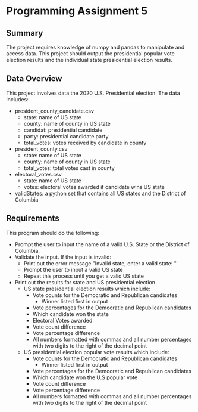 # Programming Assignment 5

## Summary
The project requires knowledge of numpy and pandas to manipulate and access data. This project should output the presidential popular vote election results and the individual state presidential election results.

## Data Overview
This project involves data the 2020 U.S. Presidential election. The data includes:
- president_county_candidate.csv
    - state: name of US state
    - county: name of county in US state
    - candidat: presidential candidate
    - party: presidential candidate party
    - total_votes: votes received by candidate in county
- president_county.csv
    - state: name of US state
    - county: name of county in US state
    - total_votes: total votes cast in county
- electoral_votes.csv
    - state: name of US state
    - votes: electoral votes awarded if candidate wins US state
- validStates: a python set that contains all US states and the District of Columbia

## Requirements
This program should do the following:
- Prompt the user to input the name of a valid U.S. State or the District of Columbia.
- Validate the input. If the input is invalid:
    - Print out the error message "Invalid state, enter a valid state: "
    - Prompt the user to input a valid US state
    - Repeat this process until you get a valid US state
- Print out the results for state and US presidential election
    - US state presidential election results which include:
        - Vote counts for the Democratic and Republican candidates
            - Winner listed first in output
        - Vote percentages for the Democratic and Republican candidates
        - Which candidate won the state
        - Electoral Votes awarded
        - Vote count difference
        - Vote percentage difference
        - All numbers formatted with commas and all number percentages with two digits to the right of the decimal point
    - US presidential election popular vote results which include:
        - Vote counts for the Democratic and Republican candidates
            - Winner listed first in output
        - Vote percentages for the Democratic and Republican candidates
        - Which candidate won the U.S popular vote
        - Vote count difference
        - Vote percentage difference
        - All numbers formatted with commas and all number percentages with two digits to the right of the decimal point
